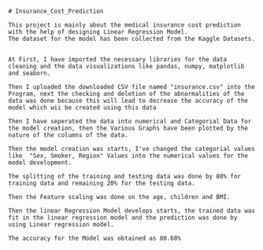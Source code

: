     # Insurance_Cost_Prediction

    This project is mainly about the medical insurance cost prediction with the help of designing Linear Regression Model.
    The dataset for the model has been collected from the Kaggle Datasets. 
   
    
    At First, I have imported the necessary libraries for the data cleaning and the data visualizations like pandas, numpy, matplotlib and seaborn.
   
    Then I uploaded the downloaded CSV file named "insurance.csv" into the Program, next the checking and deletion of the abnormalities of the data was done because this will lead to decrease the accuracy of the model which wii be created using this data
   
    Then I have seperated the data into numerical and Categorial Data for the model creation, then the Various Graphs have been plotted by the nature of the columns of the data.
    
    Then the model creation was starts, I've changed the categorial values like  "Sex, Smoker, Region" Values into the numerical values for the model development.
    
    The splitting of the training and testing data was done by 80% for training data and remaining 20% for the testing data.

    Then the Feature scaling was done on the age, children and BMI.

    Then the linear Regression Model develops starts, the trained data was fit in the linear regression model and the prediction was done by using Linear regression model.

    The accuracy for the Model was obtained as 80.68%
    
    


